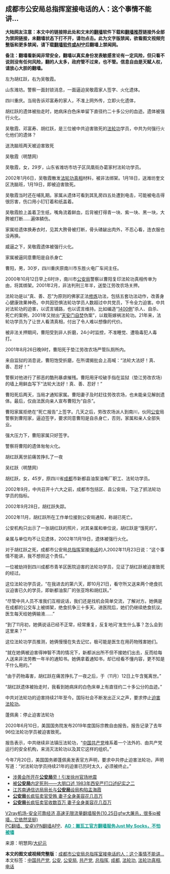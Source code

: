  <h2>成都市公安局总指挥室接电话的人：这个事情不能讲…</h2> <p class="notice"><b>大陆网友注意：本文中的链接除此处和文末的<a href="https://github.com/bannedbook/fanqiang" >翻墙</a>软件下载和<a href="https://github.com/killgcd/justmysocks/blob/master/README.md">翻墙推荐</a>链接外全部为禁网链接，未翻墙状态下打不开，请勿点击。此为文字版禁闻，欲看图文视频完整版和更多禁闻，请下载<a href="https://github.com/bannedbook/fanqiang">翻墙软件或APP</a>后翻墙上禁闻网。</p><p>备注：翻墙看新闻非常安全，翻墙以真实身份发表敏感言论有一定风险，但只看不说则没有任何风险，翻的人太多，政府管不过来，也不管。信息自由是天赋人权，请放心大胆的翻墙。</b></p>  <div class="entry"> <p id="conimg"></p> <p>左为胡红跃，右为吴敬霞。</p> <p>山东潍坊。警察一面封锁消息，一面逼迫吴敬霞家人签字、火化遗体。</p> <p>四川重庆。当局告诉邓富寿的家人，不准上网外传，立即火化遗体，</p> <p>胡红跃的遗体被抬走时，她病床白色床单留下直径约二十多公分的血迹。遗体被强行火化。</p> <p>吴敬霞、邓富寿、胡红跃，是三位被中共迫害致死的<a href="https://www.bannedbook.org/bnews/tag/%e6%b3%95%e8%bd%ae%e5%8a%9f/" class="st_tag internal_tag" rel="tag" title="标签 法轮功 下的日志">法轮功</a>学员，中共为何强行火化他们的遗体？</p> <p>送洗脑班两天被迫害致死</p> <p></p> <p>吴敬霞（明慧网）</p> <p>吴敬霞，女，29岁，山东省潍坊市坊子区凤凰街办葛家村法轮功学员。</p> <p>2002年1月6日，吴敬霞散发<a href="https://www.bannedbook.org/bnews/tag/%e6%b3%95%e8%bd%ae%e5%8a%9f%e7%9c%9f%e7%9b%b8/" class="st_tag internal_tag" rel="tag" title="标签 法轮功真相 下的日志">法轮功真相</a>材料，被非法绑架。1月18日，送潍坊奎文区洗脑班，1月19日，即被迫害致死。</p> <p>吴敬霞当时还在哺乳期。家属从遗体可看到其乳房四五处遭到电击，可能被电击得很厉害，伤口用小钉钉着和纸盖着。</p>  <p>吴敬霞脸上盖着卫生纸，嘴角流着鲜血，后背被打得青一块、紫一块、黑一块，大胯被打断……遍体鳞伤。</p> <p>家属给遗体换寿衣时，见其大胯骨被打断，骨头碴龇出肉外，不忍心看，连衣服也没再换。</p> <p>威逼之下，吴敬霞遗体被强行火化。</p> <p>家属被逼同意曹阳是自杀身亡</p> <p>曹阳，男，30岁，四川重庆原南川市东胜火电厂车间主任。</p> <p>2000年10月12日早上6时许，南川市<a href="https://www.bannedbook.org/bnews/tag/%e5%85%ac%e5%ae%89%e5%b1%80/" class="st_tag internal_tag" rel="tag" title="标签 公安局 下的日志">公安局</a>警察以曹阳复印法轮功真相传单为由，将其绑架。2001年2月，非法判刑三年半，送垫江劳改农场关押。</p> <p>法轮功是以“真、善、忍”为原则的佛家正法<span class='wp_keywordlink'><a href="https://www.qi-gong.me/" title="气功修炼网" target="_blank">修炼</a></span>功法，包括五套功法动作，改善身心健康效果神奇。中共因恐惧法轮功学员人数超过中共党员，下令全力迫害。中共对法轮功的迫害，以谎言铺路，也以谎言维持。比如编造“<span class='wp_keywordlink'><a href="https://www.bannedbook.org/forum11/topic1755.html" title="【专题禁片】解析1400例" target="_blank">1400例</a></span>”杀人、自杀、死亡的案例，2001年又抛出“<span class='wp_keywordlink'><a href="https://www.bannedbook.org/forum7/topic126.html" title="天安门自焚真相" target="_blank">天安门自焚</a></span>伪案”，以栽赃嫁祸法轮功。21年来，法轮功学员为了让世人看清真相，付出了令人难以想像的代价。</p> <p>被非法关押期间，曹阳受到非人折磨，24小时监控，不准睡觉、遭吸毒犯人毒打。</p> <p>2001年8月26日晚9时，曹阳死于垫江劳改农场严管队厕所内。</p> <p>来自监狱的消息说，曹阳饱受折磨，在所谓揭批会上高喊：“法轮大法好！真、善、忍好！”</p> <p>警察对他进行了邪恶的酷刑暴虐摧残。曹阳用牙咬破手指在监狱（垫江劳改农场）的墙上用鲜血写下“法轮大法好！真、善、忍好！”</p> <p>曹阳死后两天，当局才通知家属。曹阳妻子及时赶往劳改农场，也未能亲见解剖遗体。最后，仅由法医向亲人宣布曹阳为“自杀”。</p>  <p>曹阳家属拒绝在“死亡报告”上签字。几天之后，劳改农场派人到南川，伙同<a href="https://www.bannedbook.org/bnews/tag/%e5%85%ac%e5%ae%89/" class="st_tag internal_tag" rel="tag" title="标签 公安 下的日志">公安</a>局警察到曹阳家，逼迫签字，要求同意曹阳是自杀身亡，否则，家属和亲人全部失业。</p> <p>强大压力下，曹阳家属只好签字。</p> <p>警察将曹阳的遗体匆匆火化。</p> <p>胡红跃离世前痛苦挣扎了一夜</p> <p></p> <p>吴红跃（明慧网）</p> <p>胡红跃，女，45岁，原四川省<a href="https://www.bannedbook.org/bnews/tag/%e6%88%90%e9%83%bd/" class="st_tag internal_tag" rel="tag" title="标签 成都 下的日志">成都</a>市新都县油泵油嘴厂职工、法轮功学员。</p> <p>2002年9月，中共召开十六大之前，成都市包括区、县公安局，下达了抓法轮功学员的指标。</p> <p>2002年9月28日，胡红跃失踪。</p> <p>2002年11月，胡红跃所在工作单位接到公安局通知，称胡已死亡。</p> <p>公安机构只出示了一张胡红跃的照片，对其亲属和单位说，胡红跃是“饿死的”。</p> <p>亲属与单位均不让见遗体，2002年11月19日，遗体被强行火化。</p>  <p>对于胡红跃之死，成都市公安局<a href="https://www.bannedbook.org/bnews/tag/%E6%80%BB%E6%8C%87%E6%8C%A5/" class="st_tag internal_tag" rel="tag" title="标签 总指挥 下的日志">总指挥</a>室接<a href="https://www.bannedbook.org/bnews/tag/%e7%94%b5%e8%af%9d/" class="st_tag internal_tag" rel="tag" title="标签 电话 下的日志">电话</a>的人2002年11月23日说：“这个事情不能讲，我不想担这个责任。”</p> <p>一位被劫持到四川成都市青羊区医院迫害的法轮功学员，见证了胡红跃被迫害致死的经过。</p> <p>这位法轮功学员说，“在我进去的第六天，即10月21日，看守所又送来两个绝食抗议迫害已久的学员，即新都油泵厂的张亚玲和胡红跃。”</p> <p>“尽管中共人员不准我们互相说话，我们还是找机会简单交流，了解对方。她俩是在成都的公交车上被绑架，绝食抗争三十多天。进医院后，她们仍继续绝食抗议。医生每天给她俩输液……”</p> <p>“到了11月初，她俩说话已经不正常，经常重复，反复地问‘发生什么事？怎么会到这里来？’”</p> <p>这位法轮功学员推测，她俩慢慢在失去记忆，极可能是医生在用药物残害她们。</p> <p>“就在她俩被迫害得神智不清的情况下，新都派出所不但不接她们出去，反而给每人送来非法劳教一年半的通知书。她俩拿着通知书，却已经看不懂内容，更不知是干什么用的。”</p> <p>“由于药物毒害，胡红跃在痛苦挣扎了一夜之后，于（11月）12日上午含冤离世。”</p> <p>“胡红跃遗体被抬走时，我看到她病床的白色床单上有直径约二十多公分的血迹。”</p> <p>中共对法轮功的迫害持续21年至今。国际社会不断发出正义之声，要求停止<span class='wp_keywordlink'><a href="https://www.bannedbook.org/forum11/topic278.html" title="评江泽民与中共相互利用迫害法轮功" target="_blank">迫害法轮功</a></span>。</p> <p>蓬佩奥：停止迫害法轮功</p> <p>2020年6月10日，美国国务院发布2019年度国际宗教自由报告。报告记录了去年96位法轮功学员被迫害致死。</p>  <p>报告表示，中共继续非法镇压法轮功，“<span class='wp_keywordlink_affiliate'><a href="https://www.bannedbook.org/" title="中国" target="_blank">中国</a></span><a href="https://www.bannedbook.org/bnews/tag/%e5%85%b1%e4%ba%a7%e5%85%9a/" class="st_tag internal_tag" rel="tag" title="标签 共产党 下的日志">共产党</a>维系着一个法外的、由共产党运行的安全机构，来消灭法轮功以及其它这样的组织。”</p> <p>今年7月20日，美国国务卿蓬佩奥发表官方声明，要求中共停止迫害法轮功，声明写道：“对法轮功学员持续21年的迫害已历时太久，必须被终止。”</p> <ul class='op-related-articles' title='相关阅读'> <li><a href='https://www.bannedbook.org/bnews/cnnews/20201101/1423781.html' target='_blank'>涉黄会所开在<b>公安局</b>旁！引发徐州官场地震</a></li> <li><a href='https://www.bannedbook.org/bnews/baitai/20201022/1418270.html' target='_blank'>被<b>公安局</b>内定死刑——大朋口述 1983年西安严打口述纪实之二</a></li> <li><a href='https://www.bannedbook.org/bnews/renquan/20201022/1418087.html' target='_blank'>江苏南通信访局局长与<b>公安局</b>设局构陷孟海霞</a></li> <li><a href='https://www.bannedbook.org/bnews/cnnews/20201016/1414933.html' target='_blank'><b>公安局</b>长疯狂卖官受贿 妻子全身美容花几百万</a></li> <li><a href='https://www.bannedbook.org/bnews/comments/20201015/1414365.html' target='_blank'><b>公安局</b>长疯狂卖官收数百万 妻子全身美容花几百万</a></li> </ul> <p class="texttj"> <a href="https://www.bannedbook.org/forum23/topic22702.html" target="_blank">V2ray机场-安全可靠经济 高速无限流量翻墙服务(10.25日gfw大屠杀，很多ip被墙，它依然坚挺)</a><br/> <a href="https://github.com/bannedbook/fanqiang/wiki/%E7%A6%81%E9%97%BB%E7%BD%91%E5%AE%89%E5%8D%93%E7%BF%BB%E5%A2%99%E6%96%B0%E9%97%BBAPP" target="_blank">PC翻墙、安卓VPN翻墙APP</a>、<span onclick="window.open('https://github.com/killgcd/justmysocks/blob/master/README.md')" style="font-weight:bold;color:#00A191;cursor:pointer;text-decoration:underline;outline:none">AD：搬瓦工官方翻墙服务Just My Socks，不怕被墙</span></p><p> 来源：明慧网/<span class='wp_keywordlink_affiliate'><a href="http://www.epochtimes.com/" title="大纪元" target="_blank">大纪元</a></span> </p><a name='sharetosocial'></a>       <div><b>本文的图文或视频完整版</b>：<a href='https://www.bannedbook.org/bnews/cnnews/20201102/1424339.html'>成都市公安局总指挥室接电话的人：这个事情不能讲…</a></div>  </div><!--END ENTRY--> <div class="postfooter"> <div>本文标签：<a href="https://www.bannedbook.org/bnews/tag/%e4%b8%ad%e5%9b%bd%e5%85%b1%e4%ba%a7%e5%85%9a/" rel="tag">中国共产党</a>, <a href="https://www.bannedbook.org/bnews/tag/%e5%85%ac%e5%ae%89/" rel="tag">公安</a>, <a href="https://www.bannedbook.org/bnews/tag/%e5%85%ac%e5%ae%89%e5%b1%80/" rel="tag">公安局</a>, <a href="https://www.bannedbook.org/bnews/tag/%e5%85%b1%e4%ba%a7%e5%85%9a/" rel="tag">共产党</a>, <a href="https://www.bannedbook.org/bnews/tag/%E6%80%BB%E6%8C%87%E6%8C%A5/" rel="tag">总指挥</a>, <a href="https://www.bannedbook.org/bnews/tag/%e6%88%90%e9%83%bd/" rel="tag">成都</a>, <a href="https://www.bannedbook.org/bnews/tag/%e6%b3%95%e8%bd%ae%e5%8a%9f/" rel="tag">法轮功</a>, <a href="https://www.bannedbook.org/bnews/tag/%e6%b3%95%e8%bd%ae%e5%8a%9f%e7%9c%9f%e7%9b%b8/" rel="tag">法轮功真相</a>, <a href="https://www.bannedbook.org/bnews/tag/%e7%94%b5%e8%af%9d/" rel="tag">电话</a></div>  </div><!--END POSTFOOTER--> 